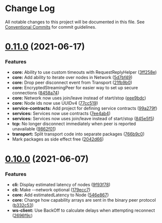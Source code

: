# Change Log

All notable changes to this project will be documented in this file.
See [Conventional Commits](https://conventionalcommits.org) for commit guidelines.

# [0.11.0](https://github.com/aholstenson/ataraxia/compare/v0.10.0...v0.11.0) (2021-06-17)


### Features

* **core:** Ability to use custom timeouts with RequestReplyHelper ([3ff258e](https://github.com/aholstenson/ataraxia/commit/3ff258e6464ab90420a9eba27cf81e606197c4a1))
* **core:** Add ability to iterate over nodes in Network ([5d7bf49](https://github.com/aholstenson/ataraxia/commit/5d7bf4970d518b72919867da2da4f9cf3bcdbda9))
* **core:** Drop peer disconnect event from Transport ([21fb9b0](https://github.com/aholstenson/ataraxia/commit/21fb9b056f9ac4a71b06a555917016ac82c0c4ac))
* **core:** EncryptedStreamingPeer for easier way to set up secure connections ([8458a74](https://github.com/aholstenson/ataraxia/commit/8458a747b720443bef40651f79866599987c87bf))
* **core:** Network now uses join/leave instead of start/stop ([eee9bdc](https://github.com/aholstenson/ataraxia/commit/eee9bdcacc0224923fa6190270c098c7cccd9c74))
* **core:** Node ids now use UUIDv4 ([77cc519](https://github.com/aholstenson/ataraxia/commit/77cc51967e53c3ad614eaac7b460cb0e619b7873))
* **service-contracts:** Add project for defining service contracts ([99a279f](https://github.com/aholstenson/ataraxia/commit/99a279f953514c1eb137a6a0b47caa0d592c8bce))
* **services:** Services now use contracts ([7ee4ab4](https://github.com/aholstenson/ataraxia/commit/7ee4ab4db89c167b2d0beaeb5380061d0638a1d0))
* **services:** Services now uses join/leave instead of start/stop ([845e5f5](https://github.com/aholstenson/ataraxia/commit/845e5f5d0fde275fc4d431f98c5d630eeee6eab3))
* **tcp:** No longer disconnect immediately when peer is reported unavailable ([9862f01](https://github.com/aholstenson/ataraxia/commit/9862f0133c253c63b517bcfe85f7feea293ccd82))
* **transport:** Split transport code into separate packages ([766b9c0](https://github.com/aholstenson/ataraxia/commit/766b9c0608acfea685d6e8bd65490a81557cecb1))
* Mark packages as side effect free ([2042d66](https://github.com/aholstenson/ataraxia/commit/2042d668d40fac2e2c2a44f4eb2be45c7012c120))





# [0.10.0](https://github.com/aholstenson/ataraxia/compare/v0.9.1...v0.10.0) (2021-06-07)


### Features

* **cli:** Display estimated latency of nodes ([9f93f78](https://github.com/aholstenson/ataraxia/commit/9f93f78313e5faff33ff2986b7e97cd736497d46))
* **cli:** Make --network optional ([179ecc7](https://github.com/aholstenson/ataraxia/commit/179ecc719827b7cab2552528782441457b6a6420))
* **core:** Add estimatedLatency to Node ([546e867](https://github.com/aholstenson/ataraxia/commit/546e8679ee18d8212e14d02e72ed5d63c8f1852f))
* **core:** Change how capability arrays are sent in the binary peer protocol ([b332c53](https://github.com/aholstenson/ataraxia/commit/b332c53fac4aa194baba6811e648622726eae7e2))
* **ws-client:** Use BackOff to calculate delays when attempting reconnect ([2696f9c](https://github.com/aholstenson/ataraxia/commit/2696f9c84985eea9b8b75f6bebcadc534a0125c6))

